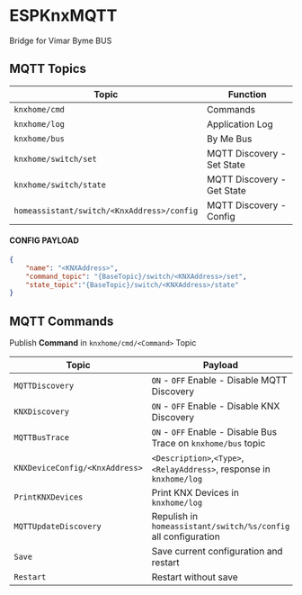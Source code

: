 # ESPKnxMQTT
Bridge for Vimar Byme BUS

## MQTT Topics

Topic  | Function
------------- | -------------
`knxhome/cmd`  | Commands
`knxhome/log` | Application Log
`knxhome/bus` | By Me Bus
`knxhome/switch/set` | MQTT Discovery - Set State
`knxhome/switch/state` | MQTT Discovery - Get State
`homeassistant/switch/<KnxAddress>/config` | MQTT Discovery - Config

#### CONFIG PAYLOAD
```json
{
    "name": "<KNXAddress>", 
    "command_topic": "{BaseTopic}/switch/<KNXAddress>/set", 
    "state_topic":"{BaseTopic}/switch/<KNXAddress>/state"
}
```

## MQTT Commands

Publish **Command** in `knxhome/cmd/<Command>` Topic

Topic  | Payload
------------- | -------------
`MQTTDiscovery` | `ON` - `OFF` Enable - Disable MQTT Discovery
`KNXDiscovery`  | `ON` - `OFF` Enable - Disable KNX Discovery 
`MQTTBusTrace`  | `ON` - `OFF` Enable - Disable Bus Trace on `knxhome/bus` topic
`KNXDeviceConfig/<KnxAddress>` | `<Description>`,`<Type>`, `<RelayAddress>`, response in `knxhome/log`
`PrintKNXDevices` | Print KNX Devices in `knxhome/log`
`MQTTUpdateDiscovery` | Repulish in `homeassistant/switch/%s/config` all configuration 
`Save` | Save current configuration and restart
`Restart` | Restart without save
